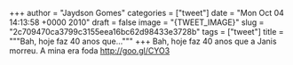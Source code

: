 
+++
author = "Jaydson Gomes"
categories = ["tweet"]
date = "Mon Oct 04 14:13:58 +0000 2010"
draft = false
image = "{TWEET_IMAGE}"
slug = "2c709470ca3799c3155eea16bc62d98433e3728b"
tags = ["tweet"]
title = """Bah, hoje faz 40 anos que..."""
+++
Bah, hoje faz 40 anos que a Janis morreu. A mina era foda http://goo.gl/CYO3
